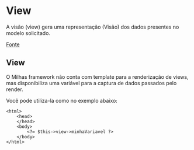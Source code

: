 # View

A visão (view) gera uma representação (Visão) dos dados presentes no modelo solicitado.

[Fonte](https://pt.wikipedia.org/wiki/MVC)

## View

O Milhas framework não conta com template para a renderização de views, mas disponibiliza uma variável para a captura de dados passados pelo render.

Você pode utiliza-la como no exemplo abaixo:

```
<html>
    <head>
    </head>
    <body>
        <?= $this->view->minhaVariavel ?>
    </body>
</html>
```
